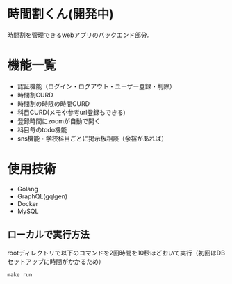 # 時間割くん(開発中)
時間割を管理できるwebアプリのバックエンド部分。

# 機能一覧
- 認証機能（ログイン・ログアウト・ユーザー登録・削除）
- 時間割CURD
- 時間割の時限の時間CURD  
- 科目CURD(メモや参考url登録もできる)
- 登録時間にzoomが自動で開く
- 科目毎のtodo機能
- sns機能・学校科目ごとに掲示板相談（余裕があれば）

# 使用技術
- Golang
- GraphQL(gqlgen)
- Docker
- MySQL


## ローカルで実行方法
rootディレクトリで以下のコマンドを2回時間を10秒ほどおいて実行（初回はDBセットアップに時間がかかるため）
```
make run
```